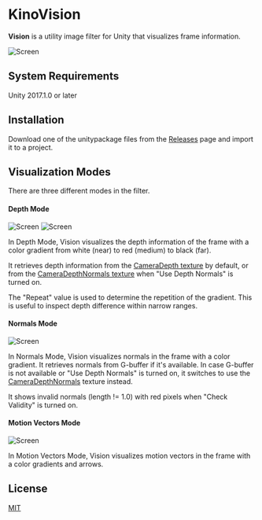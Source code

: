 KinoVision
==========

**Vision** is a utility image filter for Unity that visualizes frame
information.

![Screen](https://i.imgur.com/qqHGi3yl.png)

System Requirements
-------------------

Unity 2017.1.0 or later

Installation
------------

Download one of the unitypackage files from the [Releases] page and import it
to a project.

[Releases]: https://github.com/keijiro/KinoVision/releases

Visualization Modes
-------------------

There are three different modes in the filter.

#### Depth Mode

![Screen](https://i.imgur.com/6Cb1m2um.png)
![Screen](https://i.imgur.com/sBuhyQ6m.png)

In Depth Mode, Vision visualizes the depth information of the frame with a color
gradient from white (near) to red (medium) to black (far).

It retrieves depth information from the [CameraDepth texture][DepthTexture] by
default, or from the [CameraDepthNormals texture][DepthTexture] when "Use Depth
Normals" is turned on.

The "Repeat" value is used to determine the repetition of the gradient. This is
useful to inspect depth difference within narrow ranges.

[DepthTexture]: https://docs.unity3d.com/Manual/SL-CameraDepthTexture.html

#### Normals Mode

![Screen](https://i.imgur.com/UR2OLdnm.png)

In Normals Mode, Vision visualizes normals in the frame with a color gradient.
It retrieves normals from G-buffer if it's available. In case G-buffer is not
available or "Use Depth Normals" is turned on, it switches to use the 
[CameraDepthNormals][DepthTexture] texture instead.

It shows invalid normals (length != 1.0) with red pixels when "Check Validity"
is turned on.

#### Motion Vectors Mode

![Screen](https://i.imgur.com/i96Lts7m.png)

In Motion Vectors Mode, Vision visualizes motion vectors in the frame with a
color gradients and arrows.

License
-------

[MIT](LICENSE.txt)
